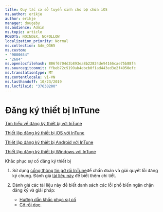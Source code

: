 ```yaml
---
title: Quy tắc cơ sở tuyển sinh cho bộ chứa iOS
ms.author: erikje
author: erikje
manager: dougeby
ms.audience: Admin
ms.topic: article
ROBOTS: NOINDEX, NOFOLLOW
localization_priority: Normal
ms.collection: Adm_O365
ms.custom:
- "9000654"
- "2684"
ms.openlocfilehash: 806f6704d3b893ea8b22824de94166cae75b88f4
ms.sourcegitcommit: ffbeb72c9199ab4ebcb0f1ad443ed3e2f4950efc
ms.translationtype: MT
ms.contentlocale: vi-VN
ms.lasthandoff: 10/23/2019
ms.locfileid: "37638200"
---
```

# <a name="intune-device-enrollment"></a>Đăng ký thiết bị InTune

[Tìm hiểu về đăng ký thiết bị với InTune](https://docs.microsoft.com/intune/enrollment/device-enrollment)

[Thiết lập đăng ký thiết bị iOS với InTune](https://docs.microsoft.com/intune/enrollment/ios-enroll)

[Thiết lập đăng ký thiết bị Android với InTune](https://docs.microsoft.com/intune/android-enroll)

[Thiết lập đăng ký thiết bị Windows với InTune](https://docs.microsoft.com/intune/windows-enroll)

Khắc phục sự cố đăng ký thiết bị

1. Sử dụng [cổng thông tin gỡ rối InTune](https://devicemanagement.microsoft.com/#blade/Microsoft_Intune_DeviceSettings/TroubleshootBlade)để chẩn đoán và giải quyết lỗi đăng ký chung. Đánh giá [tài liệu này](https://docs.microsoft.com/intune/help-desk-operators) để biết thêm chi tiết.

2. Đánh giá các tài liệu này để biết danh sách các lỗi phổ biến ngăn chặn đăng ký và giải pháp:
    - [Hướng dẫn khắc phục sự cố](https://support.microsoft.com/help/4469913/troubleshooting-windows-device-enrollment-problems-in-microsoft-intune)
    - [Gỡ rối doc](https://docs.microsoft.com/intune/troubleshoot-device-enrollment-in-intune).
